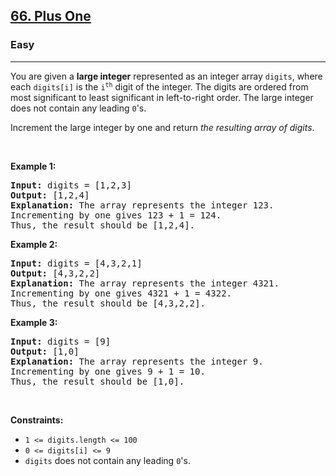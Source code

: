 <h2><a href="https://leetcode.com/problems/plus-one/">66. Plus One</a></h2><h3>Easy</h3><hr><div><p>You are given a <strong>large integer</strong> represented as an integer array <code data-copier-init="true">digits</code>, where each <code data-copier-init="true">digits[i]</code> is the <code data-copier-init="true">i<sup>th</sup></code> digit of the integer. The digits are ordered from most significant to least significant in left-to-right order. The large integer does not contain any leading <code data-copier-init="true">0</code>'s.</p>

<p>Increment the large integer by one and return <em>the resulting array of digits</em>.</p>

<p>&nbsp;</p>
<p><strong>Example 1:</strong></p>

<pre data-copier-init="true"><strong>Input:</strong> digits = [1,2,3]
<strong>Output:</strong> [1,2,4]
<strong>Explanation:</strong> The array represents the integer 123.
Incrementing by one gives 123 + 1 = 124.
Thus, the result should be [1,2,4].
</pre>

<p><strong>Example 2:</strong></p>

<pre data-copier-init="true"><strong>Input:</strong> digits = [4,3,2,1]
<strong>Output:</strong> [4,3,2,2]
<strong>Explanation:</strong> The array represents the integer 4321.
Incrementing by one gives 4321 + 1 = 4322.
Thus, the result should be [4,3,2,2].
</pre>

<p><strong>Example 3:</strong></p>

<pre data-copier-init="true"><strong>Input:</strong> digits = [9]
<strong>Output:</strong> [1,0]
<strong>Explanation:</strong> The array represents the integer 9.
Incrementing by one gives 9 + 1 = 10.
Thus, the result should be [1,0].
</pre>

<p>&nbsp;</p>
<p><strong>Constraints:</strong></p>

<ul>
	<li><code data-copier-init="true">1 &lt;= digits.length &lt;= 100</code></li>
	<li><code data-copier-init="true">0 &lt;= digits[i] &lt;= 9</code></li>
	<li><code data-copier-init="true">digits</code> does not contain any leading <code data-copier-init="true">0</code>'s.</li>
</ul>
</div>